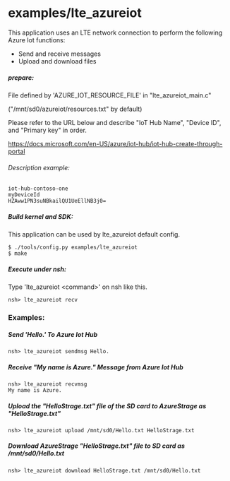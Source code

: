 # examples/lte_azureiot

This application uses an LTE network connection to perform the following Azure Iot functions:

- Send and receive messages
- Upload and download files

##### prepare:

File defined by 'AZURE_IOT_RESOURCE_FILE' in "lte_azureiot_main.c"

("/mnt/sd0/azureiot/resources.txt" by default)

Please refer to the URL below and describe "IoT Hub Name", "Device ID", and "Primary key" in order.

https://docs.microsoft.com/en-US/azure/iot-hub/iot-hub-create-through-portal

###### Description example:
```
iot-hub-contoso-one
myDeviceId
HZAww1PN3suNBkailQU1UeEllNB3j0=
```

##### Build kernel and SDK:

This application can be used by lte_azureiot default config.

```
$ ./tools/config.py examples/lte_azureiot
$ make
```

##### Execute under nsh:

  Type 'lte_azureiot \<command\>' on nsh like this.

```
nsh> lte_azureiot recv
```

### Examples:

##### Send 'Hello.' To Azure Iot Hub

```
nsh> lte_azureiot sendmsg Hello.
```

##### Receive "My name is Azure." Message from Azure Iot Hub

```
nsh> lte_azureiot recvmsg
My name is Azure.
```

##### Upload the "HelloStrage.txt" file of the SD card to AzureStrage as "HelloStrage.txt"

```
nsh> lte_azureiot upload /mnt/sd0/Hello.txt HelloStrage.txt
```

##### Download AzureStrage "HelloStrage.txt" file to SD card as /mnt/sd0/Hello.txt

```
nsh> lte_azureiot download HelloStrage.txt /mnt/sd0/Hello.txt
```
